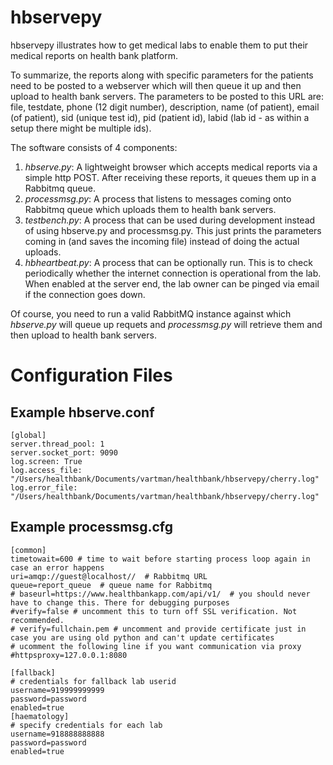 hbservepy 
=======================
hbservepy illustrates how to get medical labs to enable them to put their medical reports on health bank platform.

To summarize, the reports along with specific parameters for the patients need to be posted to a webserver which will then queue it up and then upload to health bank servers. The parameters to be posted to this URL are: file, testdate, phone (12 digit number), description,  name (of patient), email (of patient), sid (unique test id), pid (patient id), labid (lab id - as within a setup there might be multiple ids).

The software consists of 4 components:

1. *hbserve.py*: A lightweight browser which accepts medical reports via a simple http POST. After receiving these reports, it queues them up in a Rabbitmq queue.
2. *processmsg.py*: A process that listens to messages coming onto Rabbitmq queue which uploads them to health bank servers.
3. *testbench.py*: A process that can be used during development instead of using hbserve.py and processmsg.py. This just prints the parameters coming in (and saves the incoming file) instead of doing the actual uploads.
4. *hbheartbeat.py*: A process that can be optionally run. This is to check periodically whether the internet connection is operational from the lab. When enabled at the server end, the lab owner can be pinged via email if the connection goes down.

Of course, you need to run a valid RabbitMQ instance against which *hbserve.py* will queue up requets and *processmsg.py* will retrieve them and then upload to health bank servers.

Configuration Files
===============
Example hbserve.conf
------
```
[global]
server.thread_pool: 1
server.socket_port: 9090
log.screen: True
log.access_file: "/Users/healthbank/Documents/vartman/healthbank/hbservepy/cherry.log"
log.error_file: "/Users/healthbank/Documents/vartman/healthbank/hbservepy/cherry.log"
```

Example processmsg.cfg
----
```
[common]
timetowait=600 # time to wait before starting process loop again in case an error happens
uri=amqp://guest@localhost//  # Rabbitmq URL
queue=report_queue  # queue name for Rabbitmq
# baseurl=https://www.healthbankapp.com/api/v1/  # you should never have to change this. There for debugging purposes
#verify=false # uncomment this to turn off SSL verification. Not recommended. 
# verify=fullchain.pem # uncomment and provide certificate just in case you are using old python and can't update certificates
# ucomment the following line if you want communication via proxy 
#httpsproxy=127.0.0.1:8080 

[fallback]
# credentials for fallback lab userid
username=919999999999
password=password
enabled=true
[haematology]
# specify credentials for each lab
username=918888888888
password=password
enabled=true
````